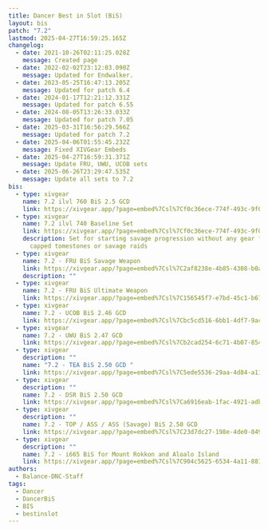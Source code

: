 ```yaml
---
title: Dancer Best in Slot (BiS)
layout: bis
patch: "7.2"
lastmod: 2025-04-27T16:59:25.165Z
changelog:
  - date: 2021-10-26T02:11:25.028Z
    message: Created page
  - date: 2022-02-02T23:12:03.090Z
    message: Updated for Endwalker.
  - date: 2023-05-25T16:47:13.205Z
    message: Updated for patch 6.4
  - date: 2024-01-17T12:21:12.331Z
    message: Updated for patch 6.55
  - date: 2024-08-05T13:26:33.033Z
    message: Updated for patch 7.05
  - date: 2025-03-31T16:56:29.566Z
    message: Updated for patch 7.2
  - date: 2025-04-06T01:55:45.232Z
    message: Fixed XIVGear Embeds
  - date: 2025-04-27T16:59:31.371Z
    message: Update FRU, UWU, UCOB sets
  - date: 2025-06-26T23:29:47.535Z
    message: Update all sets to 7.2
bis:
  - type: xivgear
    name: 7.2 ilvl 760 BiS 2.5 GCD
    link: https://xivgear.app/?page=embed%7Csl%7Cf0c36ece-774f-493c-9f0c-92c29a364fde&onlySetIndex=2
  - type: xivgear
    name: 7.2 ilvl 740 Baseline Set
    link: https://xivgear.app/?page=embed%7Csl%7Cf0c36ece-774f-493c-9f0c-92c29a364fde&onlySetIndex=0
    description: Set for starting savage progression without any gear from weekly
      capped tomestones or savage raids
  - type: xivgear
    name: 7.2 - FRU BiS Savage Weapon
    link: https://xivgear.app/?page=embed%7Csl%7C2af8238e-4b85-4308-b0ab-33df7bb255ea
    description: ""
  - type: xivgear
    name: 7.2 - FRU BiS Ultimate Weapon
    link: https://xivgear.app/?page=embed%7Csl%7C156545f7-e7bd-45c1-b67a-7586da8490a0
  - type: xivgear
    name: 7.2 - UCOB BiS 2.46 GCD
    link: https://xivgear.app/?page=embed%7Csl%7Cbc5cd516-6bb1-4df7-9ac7-7f3bf7a0dcc3
  - type: xivgear
    name: 7.2 - UWU BiS 2.47 GCD
    link: https://xivgear.app/?page=embed%7Csl%7Cb2cad254-6c71-4b07-854a-ec30b6900cb8
  - type: xivgear
    description: ""
    name: "7.2 - TEA BiS 2.50 GCD "
    link: https://xivgear.app/?page=embed%7Csl%7C5ede5536-29aa-4d84-a110-e5f86d3959b7
  - type: xivgear
    description: ""
    name: 7.2 - DSR BiS 2.50 GCD
    link: https://xivgear.app/?page=embed%7Csl%7Ca6916eab-1fac-4921-adb8-420b5bc66677
  - type: xivgear
    description: ""
    name: 7.2 - TOP / ASS / ASS (Savage) BiS 2.50 GCD
    link: https://xivgear.app/?page=embed%7Csl%7C23d7dc27-198e-4de0-8493-5a59aa2d77ba
  - type: xivgear
    description: ""
    name: 7.2 - i665 BiS for Mount Rokkon and Aloalo Island
    link: https://xivgear.app/?page=embed%7Csl%7C904c5625-6534-4a11-881e-fc91c48da3e8
authors:
  - Balance-DNC-Staff
tags:
  - Dancer
  - DancerBiS
  - BIS
  - bestinslot
---
```

